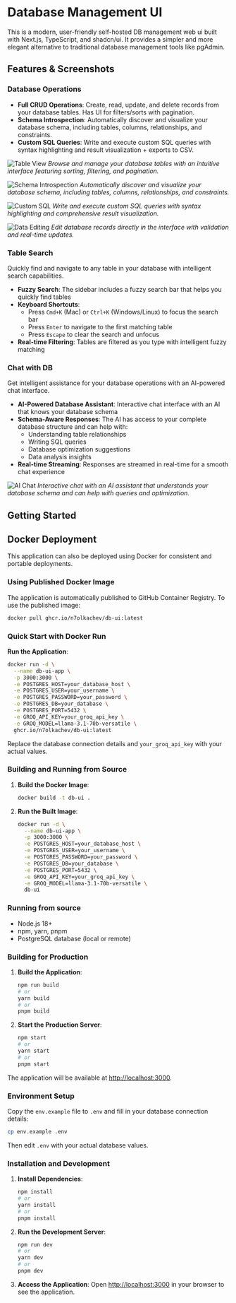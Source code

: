 # Database Management UI

This is a modern, user-friendly self-hosted DB management web ui built with Next.js, TypeScript, and shadcn/ui. It provides a simpler and more elegant alternative to traditional database management tools like pgAdmin.

## Features & Screenshots

### Database Operations

- **Full CRUD Operations**: Create, read, update, and delete records from your database tables. Has UI for filters/sorts with pagination.
- **Schema Introspection**: Automatically discover and visualize your database schema, including tables, columns, relationships, and constraints.
- **Custom SQL Queries**: Write and execute custom SQL queries with syntax highlighting and result visualization + exports to CSV.

![Table View](screenshots/table.png)
_Browse and manage your database tables with an intuitive interface featuring sorting, filtering, and pagination._

![Schema Introspection](screenshots/introspection.png)
_Automatically discover and visualize your database schema, including tables, columns, relationships, and constraints._

![Custom SQL](screenshots/custom-sql.png)
_Write and execute custom SQL queries with syntax highlighting and comprehensive result visualization._

![Data Editing](screenshots/editing.png)
_Edit database records directly in the interface with validation and real-time updates._

### Table Search

Quickly find and navigate to any table in your database with intelligent search capabilities.

- **Fuzzy Search**: The sidebar includes a fuzzy search bar that helps you quickly find tables
- **Keyboard Shortcuts**:
  - Press `Cmd+K` (Mac) or `Ctrl+K` (Windows/Linux) to focus the search bar
  - Press `Enter` to navigate to the first matching table
  - Press `Escape` to clear the search and unfocus
- **Real-time Filtering**: Tables are filtered as you type with intelligent fuzzy matching

### Chat with DB

Get intelligent assistance for your database operations with an AI-powered chat interface.

- **AI-Powered Database Assistant**: Interactive chat interface with an AI that knows your database schema
- **Schema-Aware Responses**: The AI has access to your complete database structure and can help with:
  - Understanding table relationships
  - Writing SQL queries
  - Database optimization suggestions
  - Data analysis insights
- **Real-time Streaming**: Responses are streamed in real-time for a smooth chat experience

![AI Chat](screenshots/chat.png)
_Interactive chat with an AI assistant that understands your database schema and can help with queries and optimization._

## Getting Started

## Docker Deployment

This application can also be deployed using Docker for consistent and portable deployments.

### Using Published Docker Image

The application is automatically published to GitHub Container Registry. To use the published image:

```bash
docker pull ghcr.io/n7olkachev/db-ui:latest
```

### Quick Start with Docker Run

**Run the Application**:

```bash
docker run -d \
  --name db-ui-app \
  -p 3000:3000 \
  -e POSTGRES_HOST=your_database_host \
  -e POSTGRES_USER=your_username \
  -e POSTGRES_PASSWORD=your_password \
  -e POSTGRES_DB=your_database \
  -e POSTGRES_PORT=5432 \
  -e GROQ_API_KEY=your_groq_api_key \
  -e GROQ_MODEL=llama-3.1-70b-versatile \
  ghcr.io/n7olkachev/db-ui:latest
```

Replace the database connection details and `your_groq_api_key` with your actual values.

### Building and Running from Source

1. **Build the Docker Image**:

   ```bash
   docker build -t db-ui .
   ```

2. **Run the Built Image**:

   ```bash
   docker run -d \
     --name db-ui-app \
     -p 3000:3000 \
     -e POSTGRES_HOST=your_database_host \
     -e POSTGRES_USER=your_username \
     -e POSTGRES_PASSWORD=your_password \
     -e POSTGRES_DB=your_database \
     -e POSTGRES_PORT=5432 \
     -e GROQ_API_KEY=your_groq_api_key \
     -e GROQ_MODEL=llama-3.1-70b-versatile \
     db-ui
   ```

### Running from source

- Node.js 18+
- npm, yarn, pnpm
- PostgreSQL database (local or remote)

### Building for Production

1. **Build the Application**:

   ```bash
   npm run build
   # or
   yarn build
   # or
   pnpm build
   ```

2. **Start the Production Server**:
   ```bash
   npm start
   # or
   yarn start
   # or
   pnpm start
   ```

The application will be available at [http://localhost:3000](http://localhost:3000).

### Environment Setup

Copy the `env.example` file to `.env` and fill in your database connection details:

```bash
cp env.example .env
```

Then edit `.env` with your actual database values.

### Installation and Development

1. **Install Dependencies**:

   ```bash
   npm install
   # or
   yarn install
   # or
   pnpm install
   ```

2. **Run the Development Server**:

   ```bash
   npm run dev
   # or
   yarn dev
   # or
   pnpm dev
   ```

3. **Access the Application**:
   Open [http://localhost:3000](http://localhost:3000) in your browser to see the application.
